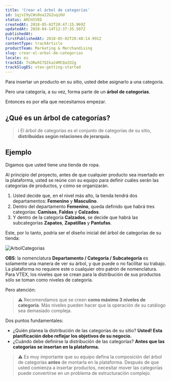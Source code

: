 ```yaml
---
title: 'Crear el árbol de categorías'
id: 1qjvI9yCWs0oa22G2uqi6U
status: ARCHIVED
createdAt: 2018-05-02T20:47:15.969Z
updatedAt: 2020-04-14T12:37:35.507Z
publishedAt: 
firstPublishedAt: 2018-05-02T20:48:14.991Z
contentType: trackArticle
productTeam: Marketing & Merchandising
slug: crear-el-arbol-de-categorias
locale: es
trackId: 7sORw9I7QIka24MCQaIO2g
trackSlugES: vtex-getting-started
---
```


Para insertar un producto en su sitio, usted debe asignarlo a una categoría.

Pero una categoría, a su vez, forma parte de un __árbol de categorías__.

Entonces es por ella que necesitamos empezar.

## ¿Qué es un árbol de categorías?

>ℹ️ El árbol de categorías es el conjunto de categorías de su sitio, **distribuidas según relaciones de jerarquía**.

## Ejemplo

Digamos que usted tiene una tienda de ropa.

Al principio del proyecto, antes de que cualquier producto sea insertado en la plataforma, usted se reúne con su equipo para definir cuáles serán las categorías de productos, y cómo se organizarán.

1. Usted decide que, en el nivel más alto, la tienda tendrá dos departamentos: __Femenino__ y __Masculino__.
2. Dentro del departamento __Femenino__, queda definido que habrá tres categorías: __Camisas__, __Faldas__ y __Calzados__.
3. Y dentro de la categoría __Calzados__, se decide que habrá las subcategorías __Zapatos__, __Zapatillas__ y __Pantufas__.

Este, por lo tanto, podría ser el diseño inicial del árbol de categorías de su tienda:

![ArbolCategorias](https://images.contentful.com/alneenqid6w5/5PafF9e7i84ik0KGG6gAe8/e5b88d15993ef729b6f55c3b73b3ba93/ArbolCategorias.png)

__OBS__: la nomenclatura __Departamento / Categoría / Subcategoría__ es solamente una manera de ver su árbol, y que puede o no facilitar su trabajo. La plataforma no requiere este o cualquier otro patrón de nomenclatura. Para VTEX, los niveles que se crean para la distribución de sus productos sólo se toman como niveles de categoría.

Pero atención:

>⚠️ Recomendamos que se creen **como máximo 3 niveles de categoría**. Más niveles pueden hacer que la operación de su catálogo sea demasiado compleja.

Dos puntos fundamentales:

- ¿Quién planea la distribución de las categorías de su sitio? __Usted! Esta planificación debe reflejar los objetivos de su negocio.__
- ¿Cuándo debe definirse la distribución de las categorías? __Antes que las categorías se insertan en la plataforma.__

>⚠️ Es muy importante que su equipo defina la composición del árbol de categorías **antes** de montarla en la plataforma. Después de que usted comienza a insertar productos, necesitar mover las categorías puede convertirse en un problema de estructuración complejo.
